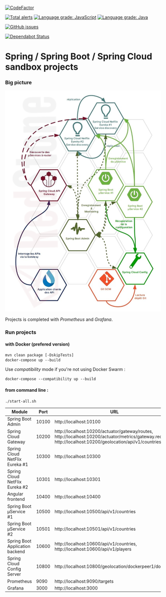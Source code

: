 [![CodeFactor](https://www.codefactor.io/repository/github/dvanderstoken/springsandbox/badge)](https://www.codefactor.io/repository/github/dvanderstoken/springsandbox)

[![Total alerts](https://img.shields.io/lgtm/alerts/g/DVanderstoken/springSandbox.svg?logo=lgtm&logoWidth=18)](https://lgtm.com/projects/g/DVanderstoken/springSandbox/alerts/)
[![Language grade: JavaScript](https://img.shields.io/lgtm/grade/javascript/g/DVanderstoken/springSandbox.svg?logo=lgtm&logoWidth=18)](https://lgtm.com/projects/g/DVanderstoken/springSandbox/context:javascript)
[![Language grade: Java](https://img.shields.io/lgtm/grade/java/g/DVanderstoken/springSandbox.svg?logo=lgtm&logoWidth=18)](https://lgtm.com/projects/g/DVanderstoken/springSandbox/context:java)

[![GitHub issues](https://img.shields.io/github/issues/DVanderstoken/springSandbox)](https://github.com/DVanderstoken/springSandbox/issues)

[![Dependabot Status](https://api.dependabot.com/badges/status?host=github&identifier=136540346)](https://dependabot.com)

# Spring / Spring Boot / Spring Cloud sandbox projects

### Big picture

![Big picture](./docs/images/DesendettementSpringCloudV3.png)

Projects is completed with *Prometheus* and *Grafana*.

### Run projects

#### with Docker (prefered version)

```
mvn clean package [-DskipTests]
docker-compose up --build
```

Use *compatibility* mode if you're not using Docker Swarm : 

```
docker-compose --compatibility up --build
```

#### from command line :

```
./start-all.sh
```

| Module | Port | URL |
| ------ | ---- | --- |
| Spring Boot Admin | 10100 | http://localhost:10100
| Spring Cloud Gateway | 10200 | http://localhost:10200/actuator/gateway/routes, http://localhost:10200/actuator/metrics/gateway.requests, http://localhost:10200/geolocation/api/v1/countries
| Spring Cloud NetFlix Eureka #1 | 10300 | http://localhost:10300
| Spring Cloud NetFlix Eureka #2 | 10301 | http://localhost:10301
| Angular frontend | 10400 | http://localhost:10400
| Spring Boot µService #1 | 10500 | http://localhost:10500/api/v1/countries
| Spring Boot µService #2 | 10501 | http://localhost:10501/api/v1/countries
| Spring Boot Application backend | 10600 | http://localhost:10600/api/v1/countries, http://localhost:10600/api/v1/players
| Spring Cloud Config Server | 10800 | http://localhost:10800/geolocation/dockerpeer1/docker
| Prometheus | 9090 | http://localhost:9090/targets
| Grafana | 3000 | http://localhost:3000
